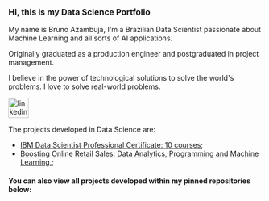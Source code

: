 ### Hi, this is my Data Science Portfolio
My name is Bruno Azambuja, I'm a Brazilian Data Scientist passionate about Machine Learning and all sorts of AI applications.

Originally graduated as a production engineer and postgraduated in project management.

I believe in the power of technological solutions to solve the world's problems. I love to solve real-world problems.


[<img src='https://cdn.jsdelivr.net/npm/simple-icons@3.0.1/icons/linkedin.svg' alt='linkedin' height='40'>](https://www.linkedin.com/in/brunoazambuja/) 

The projects developed in Data Science are:

- [IBM Data Scientist Professional Certificate: 10 courses](https://github.com/BrunoAzambuja/IBM-Data-Science-Professional-Certificate);
- [Boosting Online Retail Sales: Data Analytics, Programming and Machine Learning.](https://github.com/BrunoAzambuja/Boosting-Online-Retail-Sales);
#### You can also view all projects developed within my pinned repositories below:

